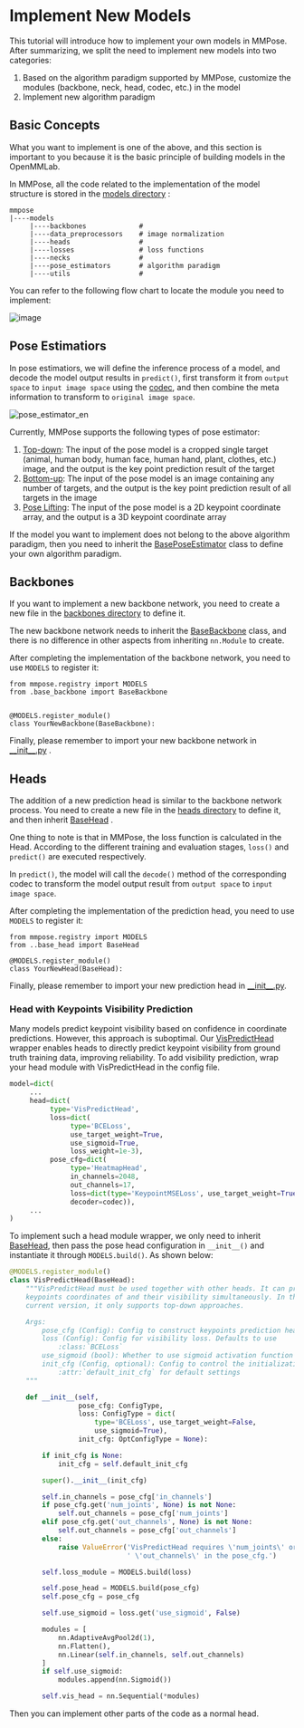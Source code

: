 # Implement New Models

This tutorial will introduce how to implement your own models in MMPose. After summarizing, we split the need to implement new models into two categories:

1. Based on the algorithm paradigm supported by MMPose, customize the modules (backbone, neck, head, codec, etc.) in the model
2. Implement new algorithm paradigm

## Basic Concepts

What you want to implement is one of the above, and this section is important to you because it is the basic principle of building models in the OpenMMLab.

In MMPose, all the code related to the implementation of the model structure is stored in the [models directory](https://github.com/open-mmlab/mmpose/tree/main/mmpose/models) :

```shell
mmpose
|----models
     |----backbones             #
     |----data_preprocessors    # image normalization
     |----heads                 #
     |----losses                # loss functions
     |----necks                 #
     |----pose_estimators       # algorithm paradigm
     |----utils                 #
```

You can refer to the following flow chart to locate the module you need to implement:

![image](https://github.com/open-mmlab/mmpose/assets/13503330/f4eeb99c-e2a1-4907-9d46-f110c51f0814)

## Pose Estimatiors

In pose estimatiors, we will define the inference process of a model, and decode the model output results in `predict()`, first transform it from `output space` to `input image space` using the [codec](./codecs.md), and then combine the meta information to transform to `original image space`.

![pose_estimator_en](https://github.com/open-mmlab/mmpose/assets/13503330/0764baab-41c7-4a1d-ab64-5d7f9dfc8eec)

Currently, MMPose supports the following types of pose estimator:

1. [Top-down](https://github.com/open-mmlab/mmpose/blob/main/mmpose/models/pose_estimators/topdown.py): The input of the pose model is a cropped single target (animal, human body, human face, human hand, plant, clothes, etc.) image, and the output is the key point prediction result of the target
2. [Bottom-up](https://github.com/open-mmlab/mmpose/blob/main/mmpose/models/pose_estimators/bottomup.py): The input of the pose model is an image containing any number of targets, and the output is the key point prediction result of all targets in the image
3. [Pose Lifting](https://github.com/open-mmlab/mmpose/blob/main/mmpose/models/pose_estimators/pose_lifter.py): The input of the pose model is a 2D keypoint coordinate array, and the output is a 3D keypoint coordinate array

If the model you want to implement does not belong to the above algorithm paradigm, then you need to inherit the [BasePoseEstimator](https://github.com/open-mmlab/mmpose/blob/main/mmpose/models/pose_estimators/base.py) class to define your own algorithm paradigm.

## Backbones

If you want to implement a new backbone network, you need to create a new file in the [backbones directory](https://github.com/open-mmlab/mmpose/tree/main/mmpose/models/backbones) to define it.

The new backbone network needs to inherit the [BaseBackbone](https://github.com/open-mmlab/mmpose/blob/main/mmpose/models/backbones/base_backbone.py) class, and there is no difference in other aspects from inheriting `nn.Module` to create.

After completing the implementation of the backbone network, you need to use `MODELS` to register it:

```Python3
from mmpose.registry import MODELS
from .base_backbone import BaseBackbone


@MODELS.register_module()
class YourNewBackbone(BaseBackbone):
```

Finally, please remember to import your new backbone network in [\_\_init\_\_.py](https://github.com/open-mmlab/mmpose/blob/main/mmpose/models/backbones/__init__.py) .

## Heads

The addition of a new prediction head is similar to the backbone network process. You need to create a new file in the [heads directory](https://github.com/open-mmlab/mmpose/tree/main/mmpose/models/heads) to define it, and then inherit [BaseHead](https://github.com/open-mmlab/mmpose/blob/main/mmpose/models/heads/base_head.py) .

One thing to note is that in MMPose, the loss function is calculated in the Head. According to the different training and evaluation stages, `loss()` and `predict()` are executed respectively.

In `predict()`, the model will call the `decode()` method of the corresponding codec to transform the model output result from `output space` to `input image space`.

After completing the implementation of the prediction head, you need to use `MODELS` to register it:

```Python3
from mmpose.registry import MODELS
from ..base_head import BaseHead

@MODELS.register_module()
class YourNewHead(BaseHead):
```

Finally, please remember to import your new prediction head in [\_\_init\_\_.py](https://github.com/open-mmlab/mmpose/blob/main/mmpose/models/heads/__init__.py).

### Head with Keypoints Visibility Prediction

Many models predict keypoint visibility based on confidence in coordinate predictions. However, this approach is suboptimal. Our [VisPredictHead](https://github.com/open-mmlab/mmpose/blob/dev-1.x/mmpose/models/heads/hybrid_heads/vis_head.py) wrapper enables heads to directly predict keypoint visibility from ground truth training data, improving reliability. To add visibility prediction, wrap your head module with VisPredictHead in the config file.

```python
model=dict(
     ...
     head=dict(
          type='VisPredictHead',
          loss=dict(
               type='BCELoss',
               use_target_weight=True,
               use_sigmoid=True,
               loss_weight=1e-3),
          pose_cfg=dict(
               type='HeatmapHead',
               in_channels=2048,
               out_channels=17,
               loss=dict(type='KeypointMSELoss', use_target_weight=True),
               decoder=codec)),
     ...
)
```

To implement such a head module wrapper, we only need to inherit [BaseHead](https://github.com/open-mmlab/mmpose/blob/main/mmpose/models/heads/base_head.py), then pass the pose head configuration in `__init__()` and instantiate it through `MODELS.build()`. As shown below:

```python
@MODELS.register_module()
class VisPredictHead(BaseHead):
    """VisPredictHead must be used together with other heads. It can predict
    keypoints coordinates of and their visibility simultaneously. In the
    current version, it only supports top-down approaches.

    Args:
        pose_cfg (Config): Config to construct keypoints prediction head
        loss (Config): Config for visibility loss. Defaults to use
            :class:`BCELoss`
        use_sigmoid (bool): Whether to use sigmoid activation function
        init_cfg (Config, optional): Config to control the initialization. See
            :attr:`default_init_cfg` for default settings
    """

    def __init__(self,
                 pose_cfg: ConfigType,
                 loss: ConfigType = dict(
                     type='BCELoss', use_target_weight=False,
                     use_sigmoid=True),
                 init_cfg: OptConfigType = None):

        if init_cfg is None:
            init_cfg = self.default_init_cfg

        super().__init__(init_cfg)

        self.in_channels = pose_cfg['in_channels']
        if pose_cfg.get('num_joints', None) is not None:
            self.out_channels = pose_cfg['num_joints']
        elif pose_cfg.get('out_channels', None) is not None:
            self.out_channels = pose_cfg['out_channels']
        else:
            raise ValueError('VisPredictHead requires \'num_joints\' or'
                             ' \'out_channels\' in the pose_cfg.')

        self.loss_module = MODELS.build(loss)

        self.pose_head = MODELS.build(pose_cfg)
        self.pose_cfg = pose_cfg

        self.use_sigmoid = loss.get('use_sigmoid', False)

        modules = [
            nn.AdaptiveAvgPool2d(1),
            nn.Flatten(),
            nn.Linear(self.in_channels, self.out_channels)
        ]
        if self.use_sigmoid:
            modules.append(nn.Sigmoid())

        self.vis_head = nn.Sequential(*modules)
```

Then you can implement other parts of the code as a normal head.
